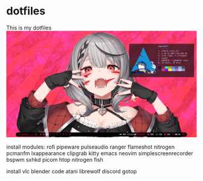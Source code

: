 # dotfiles
This is my dotfiles
![preview](./screen.png)

install modules: rofi pipeware pulseaudio ranger flameshot nitrogen pcmanfm lxappearance clipgrab kitty emacs neovim simplescreenrecorder bspwm sxhkd picom htop nitrogen fish

install vlc blender code atani librewolf discord gotop
